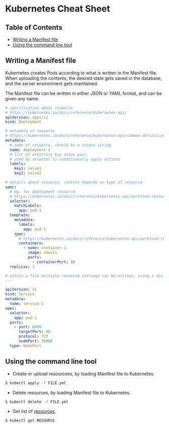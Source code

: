 # Kubernetes Cheat Sheet <!-- omit in toc -->

## Table of Contents <!-- omit in toc -->
- [Writing a Manifest file](#writing-a-manifest-file)
- [Using the command line tool](#using-the-command-line-tool)

## Writing a Manifest file
Kubernetes creates Pods according to what is written in the Manifest file. When uploading the contents, the desired state gets saved in the database, and the server environment gets maintained.

The Manifest file can be written in either JSON or YAML format, and can be given any name.

```yaml
# specification about resource
# https://kubernetes.io/docs/reference/kubernetes-api/
apiVersion: apps/v1
kind: Deployment

# metadata of resource
# https://kubernetes.io/docs/reference/kubernetes-api/common-definitions/object-meta/#ObjectMeta
metadata:
  # name of resource, should be a unique string
  name: deployment-1
  # list of arbitrary key value pair,
  # used by selector to conditionally apply actions
  labels:
    key1: value1
    key2: value2

# details about resource, content depends on type of resource
spec:
  # eg. for deployment resource
  # https://kubernetes.io/docs/reference/kubernetes-api/workload-resources/deployment-v1/
  selector:
    matchLabels:
      app: pod-1
  template:
    metadata:
      labels:
        app: pod-1
    spec:
      # https://kubernetes.io/docs/reference/kubernetes-api/workload-resources/pod-v1
      containers:
        - name: container-1
          image: ubuntu
          ports:
            - containerPort: 80
  replicas: 1

# within a file multiple resource settings can be written, using a divider
---

apiVersion: v1
kind: Service
metadata:
  name: service-1
spec:
  selector:
    app: pod-1
  ports:
    - port: 8099
      targetPort: 80
      protocol: TCP
      nodePort: 30080
  type: NodePort
```

## Using the command line tool
- Create or upload resourcees, by loading Manifest file to Kubernetes.
```sh
$ kubectl apply -f FILE.yml
```

- Delete resources, by loading Manifest file to Kubernetes.
```sh
$ kubectl delete -f FILE.yml
```

- Get list of [resources](https://kubernetes.io/docs/reference/kubectl/#resource-types).
```sh
$ kubectl get RESOURCE
```
